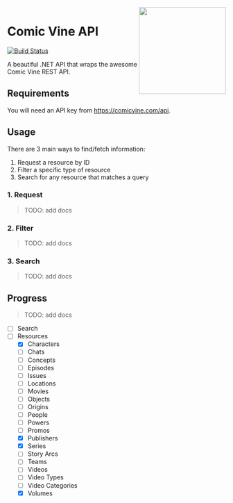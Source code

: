 <img align="right" width="200" src="https://comicvine1.cbsistatic.com/bundles/comicvinesite/images/logo.png" float="right" max-width="100" />

# Comic Vine API

[![Build Status](https://dev.azure.com/mattleibow/OpenSource/_apis/build/status/ComicVineApi?branchName=master)](https://dev.azure.com/mattleibow/OpenSource/_build/latest?definitionId=24&branchName=master)

A beautiful .NET API that wraps the awesome Comic Vine REST API.

## Requirements

You will need an API key from https://comicvine.com/api.

## Usage

There are 3 main ways to find/fetch information:

 1. Request a resource by ID
 2. Filter a specific type of resource
 3. Search for any resource that matches a query

### 1. Request

> TODO: add docs

### 2. Filter

> TODO: add docs

### 3. Search

> TODO: add docs

## Progress

> TODO: add docs

 - [ ] Search
 - [ ] Resources
    - [X] Characters
    - [ ] Chats
    - [ ] Concepts
    - [ ] Episodes
    - [ ] Issues
    - [ ] Locations
    - [ ] Movies
    - [ ] Objects
    - [ ] Origins
    - [ ] People
    - [ ] Powers
    - [ ] Promos
    - [X] Publishers
    - [X] Series
    - [ ] Story Arcs
    - [ ] Teams
    - [ ] Videos
    - [ ] Video Types
    - [ ] Video Categories
    - [X] Volumes
